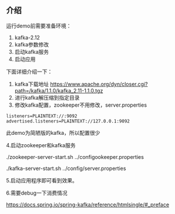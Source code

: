 ## 介绍
运行demo前需要准备环境：
1. kafka-2.12
2. kafka参数修改
3. 启动kafka服务
4. 启动应用


下面详细介绍一下：
1.  kafka下载地址 https://www.apache.org/dyn/closer.cgi?path=/kafka/1.1.0/kafka_2.11-1.1.0.tgz
2. 进行kafka解压缩到指定目录
3. 修改kafka配置，zookeeper不用修改，server.properties
```properties
listeners=PLAINTEXT://:9092
advertised.listeners=PLAINTEXT://127.0.0.1:9092
```
此demo为简陋版的kafka，所以配置很少

4.启动zookeeper和kafka服务

./zookeeper-server-start.sh ../configookeeper.properties

./kafka-server-start.sh ../config/server.properties


5.启动应用程序即可看到效果。


6.需要debug一下消费情况

https://docs.spring.io/spring-kafka/reference/htmlsingle/#_preface